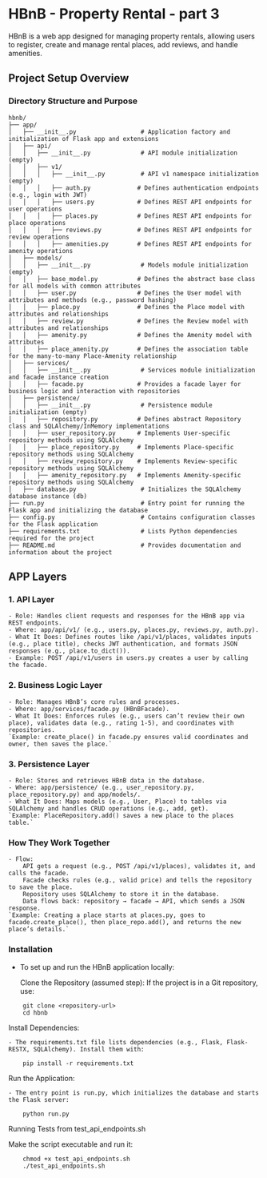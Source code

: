 # HBnB - Property Rental - part 3

HBnB is a web app designed for managing property rentals, allowing users to register, create and manage rental places, add reviews, and handle amenities.

## Project Setup Overview

### Directory Structure and Purpose
```
hbnb/
├── app/
│   ├── __init__.py                  # Application factory and initialization of Flask app and extensions
│   ├── api/
│   │   ├── __init__.py              # API module initialization (empty)
│   │   ├── v1/
│   │   │   ├── __init__.py          # API v1 namespace initialization (empty)
│   │   │   ├── auth.py             # Defines authentication endpoints (e.g., login with JWT)
│   │   │   ├── users.py            # Defines REST API endpoints for user operations
│   │   │   ├── places.py           # Defines REST API endpoints for place operations
│   │   │   ├── reviews.py          # Defines REST API endpoints for review operations
│   │   │   ├── amenities.py        # Defines REST API endpoints for amenity operations
│   ├── models/
│   │   ├── __init__.py              # Models module initialization (empty)
│   │   ├── base_model.py           # Defines the abstract base class for all models with common attributes
│   │   ├── user.py                 # Defines the User model with attributes and methods (e.g., password hashing)
│   │   ├── place.py                # Defines the Place model with attributes and relationships
│   │   ├── review.py               # Defines the Review model with attributes and relationships
│   │   ├── amenity.py              # Defines the Amenity model with attributes
│   │   ├── place_amenity.py        # Defines the association table for the many-to-many Place-Amenity relationship
│   ├── services/
│   │   ├── __init__.py              # Services module initialization and facade instance creation
│   │   ├── facade.py               # Provides a facade layer for business logic and interaction with repositories
│   ├── persistence/
│   │   ├── __init__.py              # Persistence module initialization (empty)
│   │   ├── repository.py           # Defines abstract Repository class and SQLAlchemy/InMemory implementations
│   │   ├── user_repository.py      # Implements User-specific repository methods using SQLAlchemy
│   │   ├── place_repository.py     # Implements Place-specific repository methods using SQLAlchemy
│   │   ├── review_repository.py    # Implements Review-specific repository methods using SQLAlchemy
│   │   ├── amenity_repository.py   # Implements Amenity-specific repository methods using SQLAlchemy
│   ├── database.py                  # Initializes the SQLAlchemy database instance (db)
├── run.py                           # Entry point for running the Flask app and initializing the database
├── config.py                        # Contains configuration classes for the Flask application
├── requirements.txt                 # Lists Python dependencies required for the project
├── README.md                        # Provides documentation and information about the project
```
## APP Layers

### 1. API Layer

    - Role: Handles client requests and responses for the HBnB app via REST endpoints.
    - Where: app/api/v1/ (e.g., users.py, places.py, reviews.py, auth.py).
    - What It Does: Defines routes like /api/v1/places, validates inputs (e.g., place title), checks JWT authentication, and formats JSON responses (e.g., place.to_dict()).
    - Example: POST /api/v1/users in users.py creates a user by calling the facade.

### 2. Business Logic Layer

    - Role: Manages HBnB’s core rules and processes.
    - Where: app/services/facade.py (HBnBFacade).
    - What It Does: Enforces rules (e.g., users can’t review their own place), validates data (e.g., rating 1-5), and coordinates with repositories.
    `Example: create_place() in facade.py ensures valid coordinates and owner, then saves the place.`

### 3. Persistence Layer

    - Role: Stores and retrieves HBnB data in the database.
    - Where: app/persistence/ (e.g., user_repository.py, place_repository.py) and app/models/.
    - What It Does: Maps models (e.g., User, Place) to tables via SQLAlchemy and handles CRUD operations (e.g., add, get).
    `Example: PlaceRepository.add() saves a new place to the places table.`

### How They Work Together

    - Flow:
        API gets a request (e.g., POST /api/v1/places), validates it, and calls the facade.
        Facade checks rules (e.g., valid price) and tells the repository to save the place.
        Repository uses SQLAlchemy to store it in the database.
        Data flows back: repository → facade → API, which sends a JSON response.
    `Example: Creating a place starts at places.py, goes to facade.create_place(), then place_repo.add(), and returns the new place’s details.`


### Installation

- To set up and run the HBnB application locally:

    Clone the Repository (assumed step):
        If the project is in a Git repository, use:
```
    git clone <repository-url>
    cd hbnb
```


Install Dependencies:

    - The requirements.txt file lists dependencies (e.g., Flask, Flask-RESTX, SQLAlchemy). Install them with:
```
    pip install -r requirements.txt
```
Run the Application:

    - The entry point is run.py, which initializes the database and starts the Flask server:
```
    python run.py
```
Running Tests from test_api_endpoints.sh

Make the script executable and run it:
```
    chmod +x test_api_endpoints.sh
    ./test_api_endpoints.sh
```
